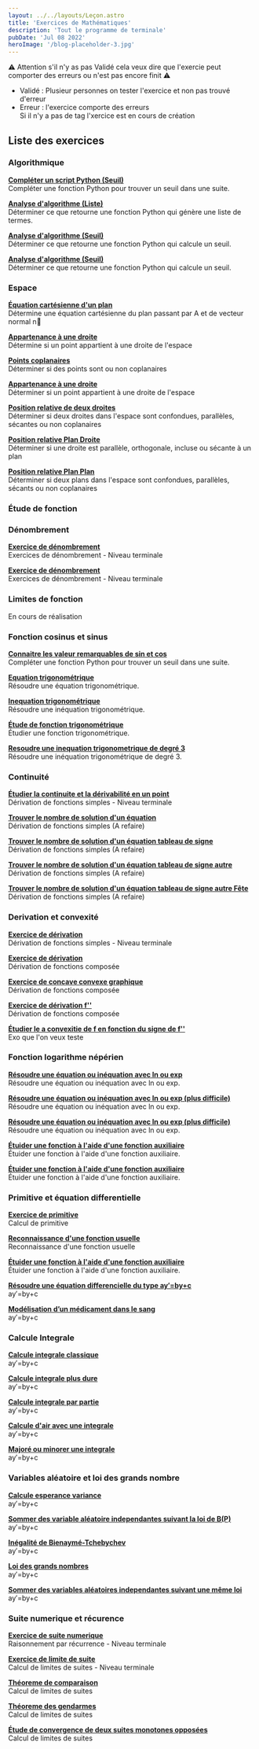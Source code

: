 ```yaml
---
layout: ../../layouts/Leçon.astro
title: 'Exercices de Mathématiques'
description: 'Tout le programme de terminale'
pubDate: 'Jul 08 2022'
heroImage: '/blog-placeholder-3.jpg'
---
```


<div class="card">
<div class="card-content">
<p> ⚠️ Attention s'il n'y as pas <span class="tag"> Validé </span> cela veux dire que l'exercie peut comporter des erreurs ou n'est pas encore finit ⚠️ </p>
<ul>
  <li><span class="tag">Validé</span> : Plusieur personnes on tester l'exercice et non pas trouvé d'erreur</li>
  <li><span class="tag">Erreur</span> : l'exercice comporte des erreurs</li>
  Si il n'y a pas de tag l'xercice est en cours de création
</ul>
</div>
</div>


<div class="content">
  <h2 class="title is-4 mb-5">Liste des exercices</h2>
  
  <div class="block">
    <h3 class="title is-5 mb-4">Algorithmique</h3>
    <div class="box">
      <article class="media">
        <div class="media-content">
          <div class="content">
            <p>
              <a href="/Germain/ex/ex_15_T/" class="has-text-link is-size-5">
                <strong>Compléter un script Python (Seuil)</strong>
              </a>
              <br>
              Compléter une fonction Python pour trouver un seuil dans une suite.
            </p>
          </div>
        </div>
      </article>
      <article class="media mt-4">
        <div class="media-content">
          <div class="content">
            <p>
              <a href="/Germain/ex/ex_16_T/" class="has-text-link is-size-5">
                <strong>Analyse d'algorithme (Liste)</strong>
              </a>
              <br>
              Déterminer ce que retourne une fonction Python qui génère une liste de termes.
            </p>
          </div>
        </div>
      </article>
      <article class="media mt-4">
        <div class="media-content">
          <div class="content">
            <p>
              <a href="/Germain/ex/ex_17_T/" class="has-text-link is-size-5">
                <strong>Analyse d'algorithme (Seuil)</strong>
              </a>
              <br>
              Déterminer ce que retourne une fonction Python qui calcule un seuil.
            </p>
          </div>
        </div>
      </article>
      <article class="media mt-4">
        <div class="media-content">
          <div class="content">
            <p>
              <a href="/Germain/ex/ex_19_T/" class="has-text-link is-size-5">
                <strong>Analyse d'algorithme (Seuil)</strong>
              </a>
              <br>
              Déterminer ce que retourne une fonction Python qui calcule un seuil.
            </p>
          </div>
        </div>
      </article>
    </div>
  </div>

  <div class="block">
    <h3 class="title is-5 mb-4">Espace</h3>
    <div class="box">
      <article class="media">
        <div class="media-content">
          <div class="content">
            <p>
              <a href="/Germain/ex/ex_1_T/" class="has-text-link is-size-5">
                <strong>Équation cartésienne d'un plan</strong>
              </a>
              <br>
              Détermine une équation cartésienne du plan passant par A et de vecteur normal n⃗
            </p>
          </div>
        </div>
      </article>
      <article class="media">
        <div class="media-content">
          <div class="content">
            <p>
              <a href="/Germain/ex/ex_6_T/" class="has-text-link is-size-5">
                <strong>Appartenance à une droite</strong>
              </a>
              <br>
              Détermine si un point appartient à une droite de l'espace
            </p>
          </div>
        </div>
      </article>
      <article class="media mt-4">
        <div class="media-content">
          <div class="content">
            <p>
              <a href="/Germain/ex/ex_2_T/" class="has-text-link is-size-5">
                <strong>Points coplanaires</strong>
              </a>
              <br>
              Déterminer si des points sont ou non coplanaires
            </p>
          </div>
        </div>
      </article>
      <article class="media mt-4">
        <div class="media-content">
          <div class="content">
            <p>
              <a href="/Germain/ex/ex_3_T/" class="has-text-link is-size-5">
                <strong>Appartenance à une droite</strong>
              </a>
              <br>
              Déterminer si un point appartient à une droite de l'espace
            </p>
          </div>
        </div>
      </article>
      <article class="media mt-4">
        <div class="media-content">
          <div class="content">
            <p>
              <a href="/Germain/ex/ex_7_T/" class="has-text-link is-size-5">
                <strong>Position relative de deux droites</strong>
              </a>
              <br>
              Déterminer si deux droites dans l'espace sont confondues, parallèles, sécantes ou non coplanaires
            </p>
          </div>
        </div>
      </article>
      <article class="media mt-4">
        <div class="media-content">
          <div class="content">
            <p>
              <a href="/Germain/ex/ex_12_T/" class="has-text-link is-size-5">
                <strong>Position relative Plan Droite </strong>
              </a>
              <br>
              Déterminer si une droite est parallèle, orthogonale, incluse ou sécante à un plan
            </p>
          </div>
        </div>
      </article>
       <article class="media mt-4">
        <div class="media-content">
          <div class="content">
            <p>
              <a href="/Germain/ex/ex_13_T/" class="has-text-link is-size-5">
                <strong>Position relative Plan Plan </strong>
              </a>
              <br>
              Déterminer si deux plans dans l'espace sont confondues, parallèles, sécants ou non coplanaires  
            </p>
          </div>
        </div>
      </article>
    </div>
    

  <div class="block">
    <h3 class="title is-5  mb-4">Étude de fonction</h3>
    <div class="box">
    </div>

                  


  <div class="block">
    <h3 class="title is-5  mb-4">Dénombrement</h3>
    <div class="box">
      <article class="media">
        <div class="media-content">
          <div class="content">
            <p>
              <a href="/Germain/ex/ex_8_T/" class="has-text-link is-size-5">
                <strong>Exercice de dénombrement</strong>
              </a>
              <br>
              Exercices de dénombrement - Niveau terminale
            </p>
          </div>
        </div>
      </article>
      <article class="media">
        <div class="media-content">
          <div class="content">
            <p>
              <a href="/Germain/ex/ex_9_T/" class="has-text-link is-size-5">
                <strong>Exercice de dénombrement</strong>
              </a>
              <br>
              Exercices de dénombrement - Niveau terminale
            </p>
          </div>
        </div>
      </article>
    </div>

  <h3 class="title is-5  mb-4">Limites de fonction</h3>
    <div class="box">
     <p>En cours de réalisation</p>
    </div>

  <h3 class="title is-5  mb-4">Fonction cosinus et sinus</h3>
    <div class="box">
     <article class="media mt-4">
        <div class="media-content">
          <div class="content">
            <p>
              <a href="/Germain/ex/ex_22_T/" class="has-text-link is-size-5">
                <strong>Connaitre les valeur remarquables de sin et cos</strong>
              </a>
              <br>
              Compléter une fonction Python pour trouver un seuil dans une suite.
            </p>
          </div>
        </div>
      </article>
      <article class="media mt-4">
        <div class="media-content">
          <div class="content">
            <p>
              <a href="/Germain/ex/ex_23_T/" class="has-text-link is-size-5">
                <strong>Equation trigonométrique</strong>
              </a>
              <br>
              Résoudre une équation trigonométrique.
            </p>
          </div>
        </div>
      </article>
      <article class="media mt-4">
        <div class="media-content">
          <div class="content">
            <p>
              <a href="/Germain/ex/ex_2 4_T/" class="has-text-link is-size-5">
                <strong>Inequation trigonométrique</strong>
              </a>
              <br>
              Résoudre une inéquation trigonométrique.
            </p>
          </div>
        </div>
      </article>
      <article class="media mt-4">
        <div class="media-content">
          <div class="content">
            <p>
              <a href="/Germain/ex/ex_25_T/" class="has-text-link is-size-5">
                <strong>Étude de fonction trigonométrique</strong>
              </a>
              <br>
              Étudier une fonction trigonométrique.
            </p>
          </div>
        </div>
      </article>
      <article class="media mt-4">
        <div class="media-content">
          <div class="content">
            <p>
              <a href="/Germain/ex/ex_26_T/" class="has-text-link is-size-5">
                <strong>Resoudre une inequation trigonometrique de degré 3</strong>
              </a>
              <br>
              Résoudre une inéquation trigonométrique de degré 3.
            </p>
          </div>
        </div>
      </article>
    </div>

<h3 class="title is-5  mb-4">Continuité</h3>
    <div class="box">
      <article class="media">
        <div class="media-content">
          <div class="content">
            <p>
              <a href="/Germain/ex/ex_21_T/" class="has-text-link is-size-5">
                <strong>Étudier la continuite et la dérivabilité en un point </strong>
              </a>
              <br>
              Dérivation de fonctions simples - Niveau terminale
            </p>
          </div>
        </div>
      </article>
      <article class="media">
        <div class="media-content">
          <div class="content">
            <p>
              <a href="/Germain/ex/ex_49_T/" class="has-text-link is-size-5">
                <strong>Trouver le nombre de solution d'un équation</strong>
              </a>
              <br>
              Dérivation de fonctions simples (A refaire)
            </p>
          </div>
        </div>
      </article>
      <article class="media">
        <div class="media-content">
          <div class="content">
            <p>
              <a href="/Germain/ex/ex_50_T/" class="has-text-link is-size-5">
                <strong>Trouver le nombre de solution d'un équation tableau de signe</strong>
              </a>
              <br>
              Dérivation de fonctions simples (A refaire)
            </p>
          </div>
        </div>
      </article>
       <article class="media">
        <div class="media-content">
          <div class="content">
            <p>
              <a href="/Germain/ex/ex_51_T/" class="has-text-link is-size-5">
                <strong>Trouver le nombre de solution d'un équation tableau de signe autre</strong>
              </a>
              <br>
              Dérivation de fonctions simples (A refaire)
            </p>
          </div>
        </div>
      </article>
         </article>
       <article class="media">
        <div class="media-content">
          <div class="content">
            <p>
              <a href="/Germain/ex/ex_52_T/" class="has-text-link is-size-5">
                <strong>Trouver le nombre de solution d'un équation tableau de signe autre Fête</strong>
              </a>
              <br>
              Dérivation de fonctions simples (A refaire)
            </p>
          </div>
        </div>
      </article>
    </div>

<h3 class="title is-5  mb-4">Derivation et convexité</h3>
    <div class="box">
     <article class="media">
        <div class="media-content">
          <div class="content">
            <p>
              <a href="/Germain/ex/ex_5_T/" class="has-text-link is-size-5">
                <strong>Exercice de dérivation </strong>
              </a>
              <br>
              Dérivation de fonctions simples - Niveau terminale
            </p>
          </div>
        </div>
      </article>
      <article class="media">
        <div class="media-content">
          <div class="content">
            <p>
              <a href="/Germain/ex/ex_53_T/" class="has-text-link is-size-5">
                <strong>Exercice de dérivation </strong>
              </a>
              <br>
              Dérivation de fonctions composée
            </p>
          </div>
        </div>
      </article>
      <article class="media">
        <div class="media-content">
          <div class="content">
            <p>
              <a href="/Germain/ex/ex_54_T/" class="has-text-link is-size-5">
                <strong>Exercice de concave convexe graphique</strong>
              </a>
              <br>
              Dérivation de fonctions composée
            </p>
          </div>
        </div>
      </article>
       <article class="media">
        <div class="media-content">
          <div class="content">
            <p>
              <a href="/Germain/ex/ex_55_T/" class="has-text-link is-size-5">
                <strong>Exercice de dérivation f'' </strong>
              </a>
              <br>
              Dérivation de fonctions composée
            </p>
          </div>
        </div>
      </article>
      <article class="media">
        <div class="media-content">
          <div class="content">
            <p>
              <a href="/Germain/ex/ex_56_T/" class="has-text-link is-size-5">
                <strong>Étudier le a convexitie de f en fonction du signe de f'' </strong>
              </a>
              <br>
              Exo que l'on veux teste
            </p>
          </div>
        </div>
      </article>
    </div>
   

<h3 class="title is-5  mb-4">Fonction logarithme népérien</h3>
    <div class="box">
      <article class="media mt-4">
        <div class="media-content">
          <div class="content">
            <p>
              <a href="/Germain/ex/ex_27_T/" class="has-text-link is-size-5">
                <strong>Résoudre une équation ou inéquation avec ln ou exp </strong>
              </a>
              <br>
              Résoudre une équation ou inéquation avec ln ou exp.
            </p>
          </div>
        </div>
      </article>
      <article class="media mt-4">
        <div class="media-content">
          <div class="content">
            <p>
              <a href="/Germain/ex/ex_28_T/" class="has-text-link is-size-5">
                <strong>Résoudre une équation ou inéquation avec ln ou exp (plus difficile)</strong>
              </a>
              <br>
              Résoudre une équation ou inéquation avec ln ou exp.
            </p>
          </div>
        </div>
      </article>
      <article class="media mt-4">
        <div class="media-content">
          <div class="content">
            <p>
              <a href="/Germain/ex/ex_29_T/" class="has-text-link is-size-5">
                <strong>Résoudre une équation ou inéquation avec ln ou exp (plus difficile)</strong>
              </a>
              <br>
              Résoudre une équation ou inéquation avec ln ou exp.
            </p>
          </div>
        </div>
      </article>
      <article class="media mt-4">
        <div class="media-content">
          <div class="content">
            <p>
              <a href="/Germain/ex/ex_30_T/" class="has-text-link is-size-5">
                <strong>Étuider une fonction à l'aide d'une fonction auxiliaire</strong>
              </a>
              <br>
              Étuider une fonction à l'aide d'une fonction auxiliaire.
            </p>  
          </div>
        </div>
      </article>
      <article class="media mt-4">
        <div class="media-content">
          <div class="content">
            <p>
              <a href="/Germain/ex/ex_31_T/" class="has-text-link is-size-5">
                <strong>Étuider une fonction à l'aide d'une fonction auxiliaire</strong>
              </a>
              <br>
              Étuider une fonction à l'aide d'une fonction auxiliaire.
            </p>  
          </div>
        </div>  
      </article>
    </div>
<h3 class="title is-5  mb-4">Primitive et équation differentielle</h3>
    <div class="box">
      <article class="media">
        <div class="media-content">
          <div class="content">
            <p>
              <a href="/Germain/ex/ex_11_T/" class="has-text-link is-size-5">
                <strong>Exercice de primitive</strong>
              </a>
              <br>
              Calcul de primitive
            </p>
          </div>
        </div>
      </article>
      <article class="media">
        <div class="media-content">
          <div class="content">
            <p>
              <a href="/Germain/ex/ex_32_T/" class="has-text-link is-size-5">
                <strong>Reconnaissance d'une fonction usuelle</strong>
              </a>
              <br>
              Reconnaissance d'une fonction usuelle
            </p>
          </div>
        </div>
      </article>
      <article class="media mt-4">
        <div class="media-content">
          <div class="content">
            <p>
              <a href="/Germain/ex/ex_33_T/" class="has-text-link is-size-5">
                <strong>Étuider une fonction à l'aide d'une fonction auxiliaire</strong>
              </a>
              <br>
              Étuider une fonction à l'aide d'une fonction auxiliaire.
            </p>  
          </div>
        </div>  
      </article>
      <article class="media mt-4">
        <div class="media-content">
          <div class="content">
            <p>
              <a href="/Germain/ex/ex_34_T/" class="has-text-link is-size-5">
                <strong>Résoudre une équation differencielle du type ay′=by+c</strong>
              </a>
              <br>
              ay′=by+c
            </p>  
          </div>
        </div>  
      </article>  
      <article class="media mt-4">
        <div class="media-content">
          <div class="content">
            <p>
              <a href="/Germain/ex/ex_35_T/" class="has-text-link is-size-5">
                <strong>Modélisation d’un médicament dans le sang</strong>
              </a>
              <br>
              ay′=by+c
            </p>  
          </div>
        </div>  
      </article> 
    </div>
<h3 class="title is-5  mb-4">Calcule Integrale</h3>
    <div class="box">
     <article class="media mt-4">
        <div class="media-content">
          <div class="content">
            <p>
              <a href="/Germain/ex/ex_36_T/" class="has-text-link is-size-5">
                <strong>Calcule integrale classique</strong>
              </a>
              <br>
              ay′=by+c
            </p>  
          </div>
        </div>  
      </article> 
      <article class="media mt-4">
        <div class="media-content">
          <div class="content">
            <p>
              <a href="/Germain/ex/ex_37_T/" class="has-text-link is-size-5">
                <strong>Calcule integrale plus dure</strong>
              </a>
              <br>
              ay′=by+c
            </p>  
          </div>
        </div>  
      </article>
      <article class="media mt-4">
        <div class="media-content">
          <div class="content">
            <p>
              <a href="/Germain/ex/ex_38_T/" class="has-text-link is-size-5">
                <strong>Calcule integrale par partie</strong>
              </a>
              <br>
              ay′=by+c
            </p>  
          </div>
        </div>  
      </article> 
      <article class="media mt-4">
        <div class="media-content">
          <div class="content">
            <p>
              <a href="/Germain/ex/ex_39_T/" class="has-text-link is-size-5">
                <strong>Calcule d'air avec une integrale</strong>
              </a>
              <br>
              ay′=by+c
            </p>  
          </div>
        </div>  
      </article> 
      <article class="media mt-4">
        <div class="media-content">
          <div class="content">
            <p>
              <a href="/Germain/ex/ex_40_T/" class="has-text-link is-size-5">
                <strong>Majoré ou minorer une integrale</strong>
              </a>
              <br>
              ay′=by+c
            </p>  
          </div>
        </div>  
      </article> 
    </div>
<h3 class="title is-5  mb-4">Variables aléatoire et loi des grands nombre</h3>
    <div class="box">
     <article class="media mt-4">
        <div class="media-content">
          <div class="content">
            <p>
              <a href="/Germain/ex/ex_41_T/" class="has-text-link is-size-5">
                <strong>Calcule esperance variance </strong>
              </a>
              <br>
              ay′=by+c
            </p>  
          </div>
        </div>  
      </article> 
      <article class="media mt-4">
        <div class="media-content">
          <div class="content">
            <p>
              <a href="/Germain/ex/ex_42_T/" class="has-text-link is-size-5">
                <strong>Sommer des variable aléatoire independantes suivant la loi de B(P)</strong>
              </a>
              <br>
              ay′=by+c
            </p>  
          </div>
        </div>  
      </article> 
      <article class="media mt-4">
        <div class="media-content">
          <div class="content">
            <p>
              <a href="/Germain/ex/ex_43_T/" class="has-text-link is-size-5">
                <strong>Inégalité de Bienaymé-Tchebychev</strong>
              </a>
              <br>
              ay′=by+c
            </p>  
          </div>
        </div>  
      </article>
      <article class="media mt-4">
        <div class="media-content">
          <div class="content">
            <p>
              <a href="/Germain/ex/ex_44_T/" class="has-text-link is-size-5">
                <strong>Loi des grands nombres</strong>
              </a>
              <br>
              ay′=by+c
            </p>  
          </div>
        </div>  
      </article> 
      <article class="media mt-4">
        <div class="media-content">
          <div class="content">
            <p>
              <a href="/Germain/ex/ex_45_T/" class="has-text-link is-size-5">
                <strong>Sommer des variables aléatoires independantes suivant une même loi</strong>
              </a>
              <br>
              ay′=by+c
            </p>  
          </div>
        </div>  
      </article> 
    </div>

    
    
  <h3 class="title is-5  mb-4">Suite numerique et récurence</h3>
    <div class="box">
      <article class="media">
        <div class="media-content">
          <div class="content">
            <p>
              <a href="/Germain/ex/ex_4_T/" class="has-text-link is-size-5">
                <strong>Exercice de suite numerique</strong>
              </a>
              <br>
              Raisonnement par récurrence - Niveau terminale
            </p>
          </div>
        </div>
      </article>
      <article class="media">
        <div class="media-content">
          <div class="content">
            <p>
              <a href="/Germain/ex/ex_14_T/" class="has-text-link is-size-5">
                <strong>Exercice de limite de suite</strong>
              </a>
              <br>
              Calcul de limites de suites  - Niveau terminale
            </p>
          </div>
        </div>
      </article>
      <article class="media">
        <div class="media-content">
          <div class="content">
            <p>
              <a href="/Germain/ex/ex_46_T/" class="has-text-link is-size-5">
                <strong>Théoreme de comparaison</strong>
              </a>
              <br>
              Calcul de limites de suites
            </p>
          </div>
        </div>
      </article>
      <article class="media">
        <div class="media-content">
          <div class="content">
            <p>
              <a href="/Germain/ex/ex_47_T/" class="has-text-link is-size-5">
                <strong>Théoreme des gendarmes</strong>
              </a>
              <br>
              Calcul de limites de suites
            </p>
          </div>
        </div>
      </article>
      <article class="media">
        <div class="media-content">
          <div class="content">
            <p>
              <a href="/Germain/ex/ex_48_T/" class="has-text-link is-size-5">
                <strong>Étude de convergence de deux suites monotones opposées</strong>
              </a>
              <br>
              Calcul de limites de suites
            </p>
          </div>
        </div>
      </article>
    </div>

  </div>
</div>
